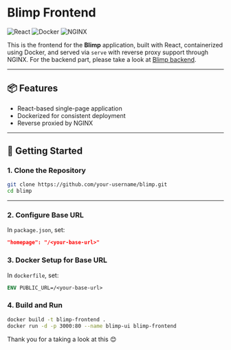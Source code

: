 # Blimp Frontend
![React](https://img.shields.io/badge/React-20232A?style=for-the-badge&logo=react&logoColor=61DAFB)
![Docker](https://img.shields.io/badge/Docker-2496ED?style=for-the-badge&logo=docker&logoColor=white)
![NGINX](https://img.shields.io/badge/Nginx-009639?style=for-the-badge&logo=nginx&logoColor=white)


This is the frontend for the **Blimp** application, built with React, containerized using Docker, and served via `serve` with reverse proxy support through NGINX. For the backend part, please take a look at [Blimp backend](https://github.com/SreeHarshan/Blimp-backend).

---

## 📦 Features

- React-based single-page application
- Dockerized for consistent deployment
- Reverse proxied by NGINX

---

## 🚀 Getting Started

### 1. Clone the Repository

```bash
git clone https://github.com/your-username/blimp.git
cd blimp
```

---

### 2. Configure Base URL

In `package.json`, set:

```json
"homepage": "/<your-base-url>"
```

### 3. Docker Setup for Base URL

In `dockerfile`, set:

```dockerfile
ENV PUBLIC_URL=/<your-base-url>
```

### 4. Build and Run

```bash
docker build -t blimp-frontend .
docker run -d -p 3000:80 --name blimp-ui blimp-frontend
```

Thank you for a taking a look at this 😊


